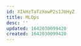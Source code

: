 ```yaml
---
id: XIkHzTaTzXowP2s1JUHyZ
title: MLOps
desc: ''
updated: 1642030099420
created: 1642030099420
---
```


